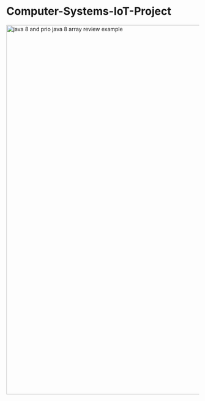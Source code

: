 # Computer-Systems-IoT-Project

<img width="964" alt="java 8 and prio java 8  array review example" src="https://github.com/AlvaroSanchezDomingo/Computer-Systems-IoT-Preject/Documents/images/python_terminal.png">

